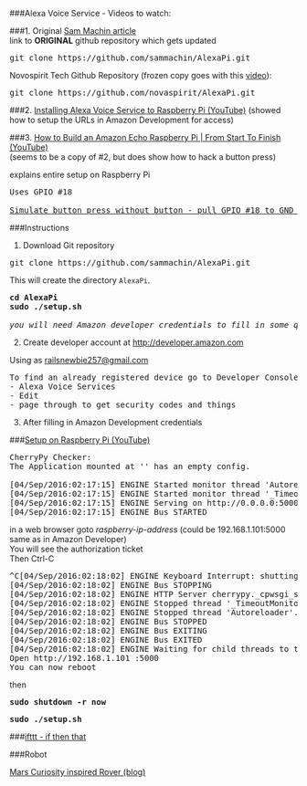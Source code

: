 ###Alexa Voice Service - Videos to watch:

###1. Original [Sam Machin article](http://sammachin.com/the-10-echo/)  
link to **ORIGINAL** github repository which gets updated

<pre>
git clone https://github.com/sammachin/AlexaPi.git   
</pre>

Novospirit Tech Github Repository (frozen copy goes with this [video](https://www.youtube.com/watch?v=frH9HaQTFL8)): 

<pre>
git clone https://github.com/novaspirit/AlexaPi.git
</pre>

###2. [Installing Alexa Voice Service to Raspberry Pi (YouTube)](https://www.youtube.com/watch?v=frH9HaQTFL8)
(showed how to setup the URLs in Amazon Development for access)

###3. [How to Build an Amazon Echo Raspberry Pi | From Start To Finish (YouTube)](https://www.youtube.com/watch?v=d2KvT8tcmNU)  
(seems to be a copy of #2, but does show how to hack a button press)

explains entire setup on Raspberry Pi  
<pre>
Uses GPIO #18

<a href=https://www.youtube.com/watch?v=d2KvT8tcmNU&t=21m27s>Simulate button press without button - pull GPIO #18 to GND while asking question</a>
</pre>

###Instructions

1. Download Git repository

<pre>
git clone https://github.com/sammachin/AlexaPi.git   
</pre>

This will create the directory `AlexaPi`.  

<pre>
<b>cd AlexaPi</b>
<b>sudo ./setup.sh</b>

<em>you will need Amazon developer credentials to fill in some questions</em>
</pre>

2. Create developer account at http://developer.amazon.com   

Using as railsnewbie257@gmail.com
<pre>
To find an already registered device go to Developer Console:  
- Alexa Voice Services  
- Edit  
- page through to get security codes and things
</pre>

3. After filling in Amazon Development credentials

###[Setup on Raspberry Pi (YouTube)](https://www.youtube.com/watch?v=d2KvT8tcmNU&t=17m53s0)
<pre>
CherryPy Checker:
The Application mounted at '' has an empty config.

[04/Sep/2016:02:17:15] ENGINE Started monitor thread 'Autoreloader'.
[04/Sep/2016:02:17:15] ENGINE Started monitor thread '_TimeoutMonitor'.
[04/Sep/2016:02:17:15] ENGINE Serving on http://0.0.0.0:5000
[04/Sep/2016:02:17:15] ENGINE Bus STARTED
</pre>

in a web browser goto <em>raspberry-ip-address</em> (could be 192.168.1.101:5000 same as in Amazon Developer)  
You will see the authorization ticket  
Then Ctrl-C

<pre>
^C[04/Sep/2016:02:18:02] ENGINE Keyboard Interrupt: shutting down bus
[04/Sep/2016:02:18:02] ENGINE Bus STOPPING
[04/Sep/2016:02:18:02] ENGINE HTTP Server cherrypy._cpwsgi_server.CPWSGIServer(('0.0.0.0', 5000)) shut down
[04/Sep/2016:02:18:02] ENGINE Stopped thread '_TimeoutMonitor'.
[04/Sep/2016:02:18:02] ENGINE Stopped thread 'Autoreloader'.
[04/Sep/2016:02:18:02] ENGINE Bus STOPPED
[04/Sep/2016:02:18:02] ENGINE Bus EXITING
[04/Sep/2016:02:18:02] ENGINE Bus EXITED
[04/Sep/2016:02:18:02] ENGINE Waiting for child threads to terminate...
Open http://192.168.1.101 :5000
You can now reboot
</pre>

then

<pre>
<b>sudo shutdown -r now</b>
</pre>


<pre>
<b>sudo ./setup.sh</b>
</pre>

###[ifttt - if then that](https://ifttt.com)

###Robot

[Mars Curiosity inspired Rover (blog)](http://letsmakerobots.com/node/49149)
